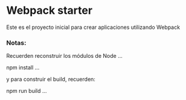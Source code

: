 # Webpack starter

Este es el proyecto inicial para crear 
aplicaciones utilizando Webpack

### Notas: 

Recuerden reconstruir los módulos de Node
...

npm install
...

y para construir el build, recuerden:

npm run build
...